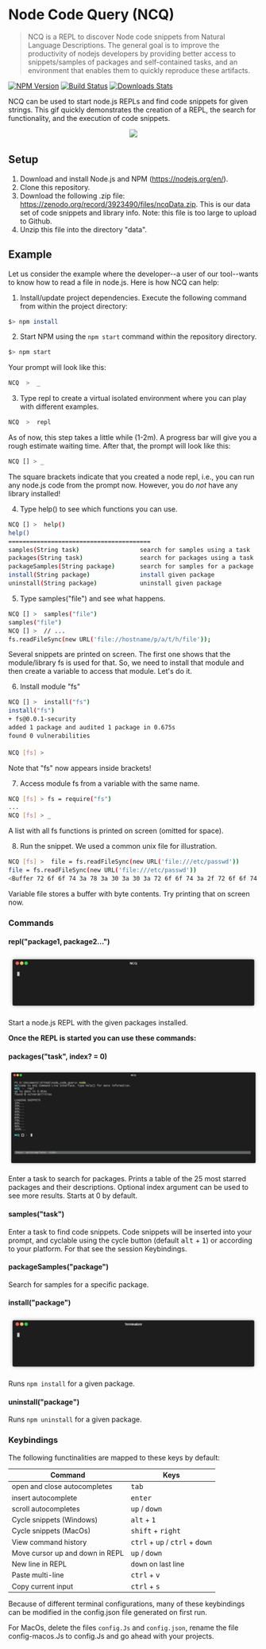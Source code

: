 
# Node Code Query (NCQ)
> NCQ is a REPL to discover Node code snippets from Natural Language Descriptions. The general goal is to improve the productivity of nodejs developers by providing better access to snippets/samples of packages and self-contained tasks, and an environment that enables them to quickly reproduce these artifacts.

[![NPM Version][npm-image]][npm-url]
[![Build Status][travis-image]][travis-url]
[![Downloads Stats][npm-downloads]][npm-url]

NCQ can be used to start node.js REPLs and find code snippets for given strings. This gif quickly demonstrates the creation of a REPL, the search for functionality, and the execution of code snippets.

<p align="center">
<img src="https://media.giphy.com/media/YpYDeyS8ZZWz3E2l1J/giphy.gif">
</p>

<!--[Here](https://1drv.ms/v/s!AoG_FqzVTCCZj0TSWAbXMwvzJ_0Z) is a demonstration of a very rough idea of ​​the project.-->

## Setup

1. Download and install Node.js and NPM (https://nodejs.org/en/).
2. Clone this repository.
3. Download the following .zip file: https://zenodo.org/record/3923490/files/ncqData.zip. This is our data set of code snippets and library info. Note: this file is too large to upload to Github. 
4. Unzip this file into the directory "data". 

## Example

Let us consider the example where the developer--a user of our tool--wants to know how to read a file in node.js. Here is how NCQ can help:

1. Install/update project dependencies. Execute the following command from within the project directory:

```sh
$> npm install
```

2. Start NPM using the `npm start` command within the repository directory. 

```sh
$> npm start
```
Your prompt will look like this:

```sh
NCQ  >  _
```

3. Type repl to create a virtual isolated environment where you can play with different examples.

```sh
NCQ  >  repl
```

As of now, this step takes a little while (1-2m). A progress bar will give you a rough estimate waiting time. After that, the prompt will look like this:

```sh
NCQ [] > _
```

The square brackets indicate that you created a node repl, i.e., you can run any node.js code from the prompt now. However, you do *not* have any library installed!

4. Type help() to see which functions you can use.

```sh
NCQ [] >  help() 
help()
========================================
samples(String task)                 search for samples using a task 
packages(String task)                search for packages using a task
packageSamples(String package)       search for samples for a package
install(String package)              install given package
uninstall(String package)            uninstall given package
```

5. Type samples("file") and see what happens.

```sh
NCQ [] >  samples("file")
samples("file")
NCQ [] >  // ...
fs.readFileSync(new URL('file://hostname/p/a/t/h/file'));
```
Several snippets are printed on screen. The first one shows that the module/library fs is used for that. So, we need to install that module and then create a variable to access that module. Let's do it.

6. Install module "fs"

```sh
NCQ [] >  install("fs") 
install("fs")
+ fs@0.0.1-security
added 1 package and audited 1 package in 0.675s
found 0 vulnerabilities

NCQ [fs] > 
```

Note that "fs" now appears inside brackets!

7. Access module fs from a variable with the same name.

```sh
NCQ [fs] > fs = require("fs")
...
NCQ [fs] > _
```
A list with all fs functions is printed on screen (omitted for space).

8. Run the snippet. We used a common unix file for illustration.

```sh
NCQ [fs] >  file = fs.readFileSync(new URL('file:///etc/passwd')) 
file = fs.readFileSync(new URL('file:///etc/passwd'))
<Buffer 72 6f 6f 74 3a 78 3a 30 3a 30 3a 72 6f 6f 74 3a 2f 72 6f 6f 74 3a 2f 62 69 6e 2f 62 61 73 68 0a 64 61 65 6d 6f 6e 3a 78 3a 31 3a 31 3a 64 61 65 6d 6f ... 3250 more bytes>
```
Variable file stores a buffer with byte contents. Try printing that on screen now.


### Commands

#### repl("package1, package2...")

![REPL](/media/repl().gif)

Start a node.js REPL with the given packages installed.

**Once the REPL is started you can use these commands:**

#### packages("task", index? = 0)

![PACKAGES](/media/packages().gif)

Enter a task to search for packages. Prints a table of the 25 most starred packages and their descriptions. Optional index argument can be used to see more results. Starts at 0 by default.

#### samples("task")
Enter a task to find code snippets. Code snippets will be inserted into your prompt, and cyclable using the cycle button (default <kbd>alt</kbd> + <kbd>1</kbd>) or according to your platform. For that see the session Keybindings.

#### packageSamples("package")
Search for samples for a specific package.

#### install("package")

![INSTALL](/media/install().gif)

Runs `npm install` for a given package.

#### uninstall("package")
Runs `npm uninstall` for a given package.

### Keybindings

The following functinalities are mapped to these keys by default:


| **Command**     |    **Keys**  |
|-|-|
| open and close autocompletes | <kbd>tab</kbd> |
| insert autocomplete | <kbd>enter</kbd> |
| scroll autocompletes | <kbd>up</kbd> / <kbd>down</kbd> |
| Cycle snippets (Windows) | <kbd>alt</kbd> + <kbd>1</kbd> |
| Cycle snippets (MacOs) | <kbd>shift</kbd> + <kbd>right</kbd> |
| View command history | <kbd>ctrl</kbd> + <kbd>up</kbd> / <kbd>ctrl</kbd> + <kbd>down</kbd> |
| Move cursor up and down in REPL | <kbd>up</kbd> / <kbd>down</kbd> |
| New line in REPL | <kbd>down</kbd> on last line |
| Paste multi-line | <kbd>ctrl</kbd> + <kbd>v</kbd> |
| Copy current input | <kbd>ctrl</kbd> + <kbd>s</kbd> |

Because of different terminal configurations, many of these keybindings can be modified in the config.json file generated on first run.

For MacOs, delete the files `config.Js` and `config.json`, rename the file config-macos.Js to config.Js and go ahead with your projects.


<!--
## Testing

To run tests, install DevDependencies:

```
npm install --only=dev
```

Then use:

```
npm test
```

You can see test coverage using:

```
npm run coverage
```

We use mocha, nyc and sinon for testing.

-->

<!--
_For more examples and usage, please refer to the [Wiki][wiki]._
-->

<!-- ## Development setup


## Release History

* 0.2.1
    * CHANGE: Update docs (module code remains unchanged)
* 0.2.0
    * CHANGE: Remove `setDefaultXYZ()`
    * ADD: Add `init()`


## Meta

Your Name – [@YourTwitter](https://twitter.com/dbader_org) – YourEmail@example.com

Distributed under the XYZ license. See ``LICENSE`` for more information.

[https://github.com/yourname/github-link](https://github.com/dbader/)


## Contributing

1. Fork it (<https://github.com/yourname/yourproject/fork>)
2. Create your feature branch (`git checkout -b feature/fooBar`)
3. Commit your changes (`git commit -am 'Add some fooBar'`)
4. Push to the branch (`git push origin feature/fooBar`)
5. Create a new Pull Request -->

<!-- Markdown link & img dfn's -->
[npm-image]: https://img.shields.io/npm/v/datadog-metrics.svg?style=flat-square
[npm-url]: https://npmjs.org/package/datadog-metrics
[npm-downloads]: https://img.shields.io/npm/dm/datadog-metrics.svg?style=flat-square
[travis-image]: https://img.shields.io/travis/dbader/node-datadog-metrics/master.svg?style=flat-square
[travis-url]: https://travis-ci.org/dbader/node-datadog-metrics
[wiki]: https://github.com/yourname/yourproject/wiki
